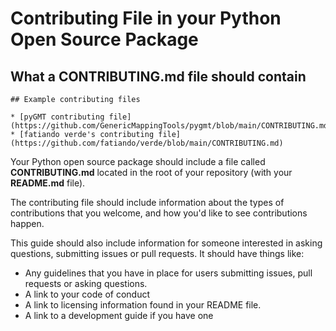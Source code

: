 # Contributing File in your Python Open Source Package

## What a CONTRIBUTING.md file should contain

```{tip}
## Example contributing files 

* [pyGMT contributing file](https://github.com/GenericMappingTools/pygmt/blob/main/CONTRIBUTING.md)
* [fatiando verde's contributing file](https://github.com/fatiando/verde/blob/main/CONTRIBUTING.md)
```

Your Python open source package should include a file called **CONTRIBUTING.md** located in the 
root of your repository (with your **README.md** file).

The contributing file should include information about the types 
of contributions that you welcome, and how you'd like to see 
contributions happen. 

This guide should also include information for someone 
interested in asking questions, submitting issues or pull requests. It should have things like:

* Any guidelines that you have in place for users submitting issues, pull requests or asking questions. 
* A link to your code of conduct
* A link to licensing information found in your README file. 
* A link to a development guide if you have one



